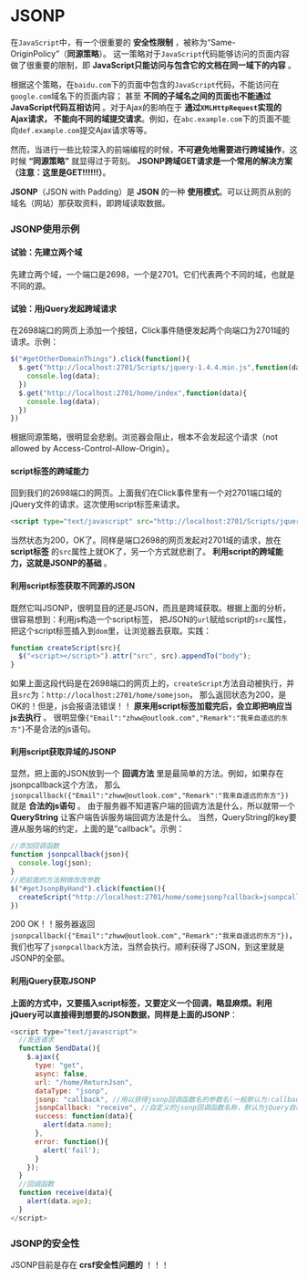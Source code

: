 JSONP
===================================
在`JavaScript`中，有一个很重要的 **安全性限制** ，被称为“Same-OriginPolicy”（**同源策略**）。
这一策略对于`JavaScript`代码能够访问的页面内容做了很重要的限制，即 **JavaScript只能访问与包含它的文档在同一域下的内容** 。

根据这个策略，在`baidu.com`下的页面中包含的`JavaScript`代码，不能访问在`google.com`域名下的页面内容；
甚至 **不同的子域名之间的页面也不能通过JavaScript代码互相访问** 。对于Ajax的影响在于 **通过`XMLHttpRequest`实现的Ajax请求，
不能向不同的域提交请求**。例如，在`abc.example.com`下的页面不能向`def.example.com`提交Ajax请求等等。

然而，当进行一些比较深入的前端编程的时候，**不可避免地需要进行跨域操作**，这时候 **“同源策略”** 就显得过于苛刻。
**JSONP跨域GET请求是一个常用的解决方案（注意：这里是GET!!!!!!）**。

**JSONP**（JSON with Padding）是 **JSON** 的一种 **使用模式**。可以让网页从别的域名（网站）那获取资料，即跨域读取数据。

### JSONP使用示例

#### 试验：先建立两个域
先建立两个域，一个端口是2698，一个是2701。它们代表两个不同的域，也就是不同的源。

#### 试验：用jQuery发起跨域请求
在2698端口的网页上添加一个按钮，Click事件随便发起两个向端口为2701域的请求。示例：
```JavaScript
$("#getOtherDomainThings").click(function(){
  $.get("http://localhost:2701/Scripts/jquery-1.4.4.min.js",function(data){
    console.log(data);
  })
  $.get("http://localhost:2701/home/index",function(data){
    console.log(data);
  })
})
```
根据同源策略，很明显会悲剧。浏览器会阻止，根本不会发起这个请求（not allowed by Access-Control-Allow-Origin）。

#### script标签的跨域能力
回到我们的2698端口的网页。上面我们在Click事件里有一个对2701端口域的jQuery文件的请求，这次使用script标签来请求。
```html
<script type="text/javascript" src="http://localhost:2701/Scripts/jquery-1.4.4.min.js"></script>
```
当然状态为200，OK了。同样是端口2698的网页发起对2701域的请求，放在 **script标签** 的`src`属性上就OK了，另一个方式就悲剧了。
**利用script的跨域能力，这就是JSONP的基础** 。

#### 利用script标签获取不同源的JSON
既然它叫JSONP，很明显目的还是JSON，而且是跨域获取。根据上面的分析，很容易想到：利用js构造一个script标签，
把JSON的`url`赋给script的`src`属性，把这个script标签插入到`dom`里，让浏览器去获取。实践：
```javascript
function createScript(src){
  $("<script></script>").attr("src", src).appendTo("body");
}
```
如果上面这段代码是在2698端口的网页上的，`createScript`方法自动被执行，并且`src`为：`http://localhost:2701/home/somejson`，
那么返回状态为200，是OK的！但是，js会报语法错误！！ **原来用script标签加载完后，会立即把响应当js去执行** 。
很明显像`{"Email":"zhww@outlook.com","Remark":"我来自遥远的东方"}`不是合法的js语句。

#### 利用script获取异域的JSONP
显然，把上面的JSON放到一个 **回调方法** 里是最简单的方法。例如，如果存在jsonpcallback这个方法，
那么`jsonpcallback({"Email":"zhww@outlook.com","Remark":"我来自遥远的东方"})` 就是 **合法的js语句** 。
由于服务器不知道客户端的回调方法是什么，所以就带一个 **QueryString** 让客户端告诉服务端回调方法是什么。
当然，QueryString的key要遵从服务端的约定，上面的是”callback“。示例：
```javascript
//添加回调函数
function jsonpcallback(json){
  console.log(json);
}
//把前面的方法稍微改改参数
$("#getJsonpByHand").click(function(){
  createScript("http://localhost:2701/home/somejsonp?callback=jsonpcallback");
})
```
200 OK！！服务器返回`jsonpcallback({"Email":"zhww@outlook.com","Remark":"我来自遥远的东方"})`，
我们也写了`jsonpcallback`方法，当然会执行。顺利获得了JSON，到这里就是JSONP的全部。

#### 利用jQuery获取JSONP
**上面的方式中，又要插入script标签，又要定义一个回调，略显麻烦。利用jQuery可以直接得到想要的JSON数据，同样是上面的JSONP**：
```javascript
<script type="text/javascript">
  //发送请求
  function SendData(){
    $.ajax({
      type: "get",
      async: false,
      url: "/home/ReturnJson",
      dataType: "jsonp",
      jsonp: "callback", //用以获得jsonp回调函数名的参数名(一般默认为:callback)
      jsonpCallback: "receive", //自定义的jsonp回调函数名称，默认为jQuery自动生成的随机函数名
      success: function(data){
        alert(data.name);
      },
      error: function(){
        alert('fail');
      }
    });
  }
  //回调函数
  function receive(data){
    alert(data.age);
  }
</script>
```
### JSONP的安全性
JSONP目前是存在 **crsf安全性问题的** ！！！
